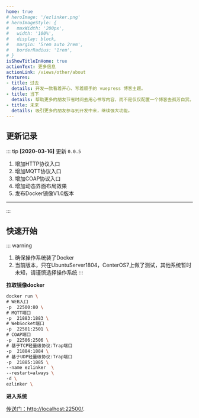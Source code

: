 ```yaml
---
home: true
# heroImage: '/ezlinker.png'
# heroImageStyle: {
#   maxWidth: '200px',
#   width: '100%',
#   display: block,
#   margin: '5rem auto 2rem',
#   borderRadius: '1rem',
# }
isShowTitleInHome: true
actionText: 更多信息
actionLink: /views/other/about
features:
- title: 过去
  details: 开发一款看着开心、写着顺手的 vuepress 博客主题。
- title: 当下
  details: 帮助更多的朋友节省时间去用心书写内容，而不是仅仅配置一个博客去孤芳自赏。
- title: 未来
  details: 吸引更多的朋友参与到开发中来，继续强大功能。
---
```


## 更新记录

::: tip
**[2020-03-16]** 更新 `0.0.5`

1. 增加HTTP协议入口
2. 增加MQTT协议入口
3. 增加COAP协议入口
4. 增加动态界面布局效果
5. 发布Docker镜像V1.0版本
---

:::

## 快速开始

::: warning
1. 确保操作系统装了Docker
2. 当前版本，只在UbuntuServer1804，CenterOS7上做了测试，其他系统暂时未知，请谨慎选择操作系统
:::

**拉取镜像docker**

```bash
docker run \
# WEB入口
-p  22500:80 \
# MQTT端口
-p  21883:1883 \
# WebSocket端口
-p  22501:2501 \
# COAP端口
-p  22506:2506 \
# 基于TCP轻量级协议:Trap端口
-p  21884:1884 \
# 基于UDP轻量级协议:Trap端口
-p  21885:1885 \
--name ezlinker  \
--restart=always \
-d \
ezlinker \
```

**进入系统**

[传送门：http://localhost:22500/](http://localhost:22500/ "http://localhost:22500/"). 
